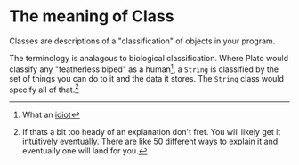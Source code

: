 # The meaning of Class

Classes are descriptions of a "classification" of
objects in your program.

The terminology is analagous to biological classification.
Where Plato would classify any "featherless biped" as a human[^idiot],
a `String` is classified by the set of things you can do to it and the data
it stores. The `String` class would specify all of that.[^heady]


[^idiot]: What an [idiot](https://www.shardcore.org/spx/2015/05/15/diogenes-and-the-chicken/)
[^heady]: If thats a bit too heady of an explanation don't fret. You will likely get it intuitively eventually.
There are like 50 different ways to explain it and eventually one will land for you.